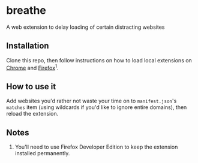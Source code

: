 # breathe
A web extension to delay loading of certain distracting websites

## Installation

Clone this repo, then follow instructions on how to load local extensions on [Chrome](https://developer.chrome.com/docs/extensions/mv2/getstarted/#manifest) and [Firefox](https://developer.mozilla.org/en-US/docs/Mozilla/Add-ons/WebExtensions/Your_first_WebExtension#installing)<sup>1</sup>.

## How to use it
Add websites you'd rather not waste your time on to `manifest.json`'s `matches` item (using wildcards if you'd like to ignore entire domains), then reload the extension.

## Notes
1. You'll need to use Firefox Developer Edition to keep the extension installed permanently.
